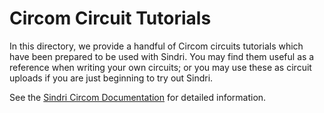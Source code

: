 # Circom Circuit Tutorials

In this directory, we provide a handful of Circom circuits tutorials which have been prepared to be used with Sindri.
You may find them useful as a reference when writing your own circuits; or you may use these as circuit uploads if you are just beginning to try out Sindri.

See the [Sindri Circom Documentation](https://sindri-labs.github.io/docs/how-to-guides/frameworks/circom/) for detailed information.
